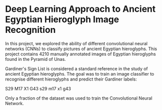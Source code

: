 # Deep Learning Approach to Ancient Egyptian Hieroglyph Image Recognition

In this project, we explored the ability of different convolutional neural networks (CNNs) to classify pictures of ancient Egyptian hieroglyphs. This project contains 4210 manually annotated images of Egyptian hieroglyphs found in the Pyramid of Unas.

Gardiner's Sign List is considered a standard reference in the study of ancient Egyptian hieroglyphs. The goal was to train an image classifier to recognise different hieroglyphs and predict their Gardiner labels:

S29	M17	X1	G43
s29	m17	x1	g43

Only a fraction of the dataset was used to train the Convolutional Neural Network.

